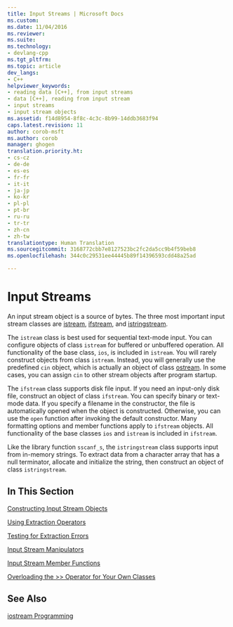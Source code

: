 ```yaml
---
title: Input Streams | Microsoft Docs
ms.custom: 
ms.date: 11/04/2016
ms.reviewer: 
ms.suite: 
ms.technology:
- devlang-cpp
ms.tgt_pltfrm: 
ms.topic: article
dev_langs:
- C++
helpviewer_keywords:
- reading data [C++], from input streams
- data [C++], reading from input stream
- input streams
- input stream objects
ms.assetid: f14d8954-8f8c-4c3c-8b99-14ddb3683f94
caps.latest.revision: 11
author: corob-msft
ms.author: corob
manager: ghogen
translation.priority.ht:
- cs-cz
- de-de
- es-es
- fr-fr
- it-it
- ja-jp
- ko-kr
- pl-pl
- pt-br
- ru-ru
- tr-tr
- zh-cn
- zh-tw
translationtype: Human Translation
ms.sourcegitcommit: 3168772cbb7e8127523bc2fc2da5cc9b4f59beb8
ms.openlocfilehash: 344c0c29531ee44445b89f14396593cdd48a25ad

---
```

# Input Streams
An input stream object is a source of bytes. The three most important input stream classes are [istream](../standard-library/basic-istream-class.md), [ifstream](../standard-library/basic-ifstream-class.md), and [istringstream](../standard-library/basic-istringstream-class.md).  
  
 The `istream` class is best used for sequential text-mode input. You can configure objects of class `istream` for buffered or unbuffered operation. All functionality of the base class, `ios`, is included in `istream`. You will rarely construct objects from class `istream`. Instead, you will generally use the predefined `cin` object, which is actually an object of class [ostream](../standard-library/basic-ostream-class.md). In some cases, you can assign `cin` to other stream objects after program startup.  
  
 The `ifstream` class supports disk file input. If you need an input-only disk file, construct an object of class `ifstream`. You can specify binary or text-mode data. If you specify a filename in the constructor, the file is automatically opened when the object is constructed. Otherwise, you can use the `open` function after invoking the default constructor. Many formatting options and member functions apply to `ifstream` objects. All functionality of the base classes `ios` and `istream` is included in `ifstream`.  
  
 Like the library function `sscanf_s`, the `istringstream` class supports input from in-memory strings. To extract data from a character array that has a null terminator, allocate and initialize the string, then construct an object of class `istringstream`.  
  
## In This Section  
 [Constructing Input Stream Objects](../standard-library/constructing-input-stream-objects.md)  
  
 [Using Extraction Operators](../standard-library/using-extraction-operators.md)  
  
 [Testing for Extraction Errors](../standard-library/testing-for-extraction-errors.md)  
  
 [Input Stream Manipulators](../standard-library/input-stream-manipulators.md)  
  
 [Input Stream Member Functions](../standard-library/input-stream-member-functions.md)  
  
 [Overloading the >> Operator for Your Own Classes](../standard-library/overloading-the-input-operator-for-your-own-classes.md)  
  
## See Also  
 [iostream Programming](../standard-library/iostream-programming.md)



<!--HONumber=Jan17_HO1-->


